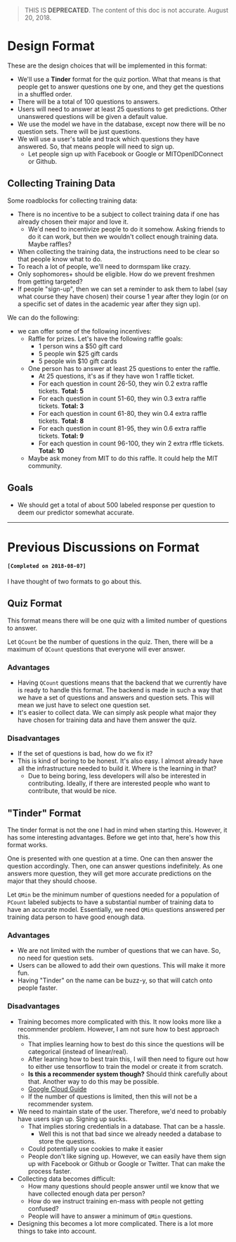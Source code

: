 > THIS IS **DEPRECATED**. The content of this doc is not accurate. August 20, 2018. 

# Design Format

These are the design choices that will be implemented in this format:
- We'll use a **Tinder** format for the quiz portion. What that means is that people get to answer questions one by one, and they get the questions in a shuffled order.
- There will be a total of 100 questions to answers. 
- Users will need to answer at least 25 questions to get predictions. Other unanswered questions will be given a default value. 
- We use the model we have in the database, except now there will be no question sets. There will be just questions. 
- We will use a user's table and track which questions they have answered. So, that means people will need to sign up.
  - Let people sign up with Facebook or Google or MITOpenIDConnect or Github. 

## Collecting Training Data

Some roadblocks for collecting training data:

- There is no incentive to be a subject to collect training data if one has already chosen their major and love it.
  - We'd need to incentivize people to do it somehow. Asking friends to do it can work, but then we wouldn't collect enough training data. Maybe raffles? 
- When collecting the training data, the instructions need to be clear so that people know what to do.
- To reach a lot of people, we'll need to dormspam like crazy. 
- Only sophomores+ should be eligible. How do we prevent freshmen from getting targeted?
- If people "sign-up", then we can set a reminder to ask them to label (say what course they have chosen) their course 1 year after they login (or on a specific set of dates in the academic year after they sign up).

We can do the following: 

- we can offer some of the following incentives:
  - Raffle for prizes. Let's have the following raffle goals:
    - 1 person wins a $50 gift card
    - 5 people win $25 gift cards
    - 5 people win $10 gift cards
  - One person has to answer at least 25 questions to enter the raffle. 
    - At 25 questions, it's as if they have won 1 raffle ticket.
    - For each question in count 26-50, they win 0.2 extra raffle tickets. **Total: 5**
    - For each question in count 51-60, they win 0.3 extra raffle tickets. **Total: 3**
    - For each question in count 61-80, they win 0.4 extra raffle tickets. **Total: 8**
    - For each question in count 81-95, they win 0.6 extra raffle tickets. **Total: 9** 
    - For each question in count 96-100, they win 2 extra rffle tickets. **Total: 10** 
  - Maybe ask money from MIT to do this raffle. It could help the MIT community.
  


## Goals

- We should get a total of about 500 labeled response per question to deem our predictor somewhat accurate. 





---

# Previous Discussions on Format

#### `[Completed on 2018-08-07]`

I have thought of two formats to go about this.

## Quiz Format

This format means there will be one quiz with a limited number of questions to answer. 

Let `QCount` be the number of questions in the quiz. Then, there will be a maximum of `QCount` questions that everyone will ever answer. 

### Advantages

- Having `QCount` questions means that the backend that we currently have is ready to handle this format. The backend is made in such a way that we have a set of questions and answers and question sets. This will mean we just have to select one question set. 
- It's easier to collect data. We can simply ask people what major they have chosen for training data and have them answer the quiz. 

### Disadvantages

- If the set of questions is bad, how do we fix it?
- This is kind of boring to be honest. It's also easy. I almost already have all the infrastructure needed to build it. Where is the learning in that?
  - Due to being boring, less developers will also be interested in contributing. Ideally, if there are interested people who want to contribute, that would be nice.   

## "Tinder" Format

The tinder format is not the one I had in mind when starting this. However, it has some interesting advantages. Before we get into that, here's how this format works.

One is presented with one question at a time. One can then answer the question accordingly. Then, one can answer questions indefinitely. As one answers more question, they will get more accurate predictions on the major that they should choose.  

Let `QMin` be the minimum number of questions needed for a population of `PCount` labeled subjects to have a substantial number of training data to have an accurate model. Essentially, we need `QMin` questions answered per training data person to have good enough data. 

### Advantages

- We are not limited with the number of questions that we can have. So, no need for question sets. 
- Users can be allowed to add their own questions. This will make it more fun. 
- Having "Tinder" on the name can be buzz-y, so that will catch onto people faster.

### Disadvantages

- Training becomes more complicated with this. It now looks more like a recommender problem. However, I am not sure how to best approach this.
  - That implies learning how to best do this since the questions will be categorical (instead of linear/real). 
  - After learning how to best train this, I will then need to figure out how to either use tensorflow to train the model or create it from scratch. 
  - **Is this a recommender system though?** Should think carefully about that. Another way to do this may be possible.
  - [Google Cloud Guide](https://cloud.google.com/solutions/machine-learning/recommendation-system-tensorflow-overview)
  - If the number of questions is limited, then this will not be a recommender system. 
- We need to maintain state of the user. Therefore, we'd need to probably have users sign up. Signing up sucks.
  - That implies storing credentials in a database. That can be a hassle. 
    - Well this is not that bad since we already needed a database to store the questions. 
  - Could potentially use cookies to make it easier
  - People don't like signing up. However, we can easily have them sign up with Facebook or Github or Google or Twitter. That can make the process faster. 
- Collecting data becomes difficult:
  - How many questions should people answer until we know that we have collected enough data per person?
  - How do we instruct training en-mass with people not getting confused?
  - People will have to answer a minimum of `QMin` questions. 
- Designing this becomes a lot more complicated. There is a lot more things to take into account. 
  
  